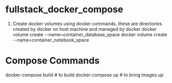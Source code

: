 # fullstack_docker_compose

1. Create docker volumes using docker commands, these are directories created by docker on host machine and managed by docker
docker volume create --name=container_database_space
docker volume create --name=container_notebook_space


# Compose Commands
docker-compose build # to build 
docker-compose up # to bring images up
